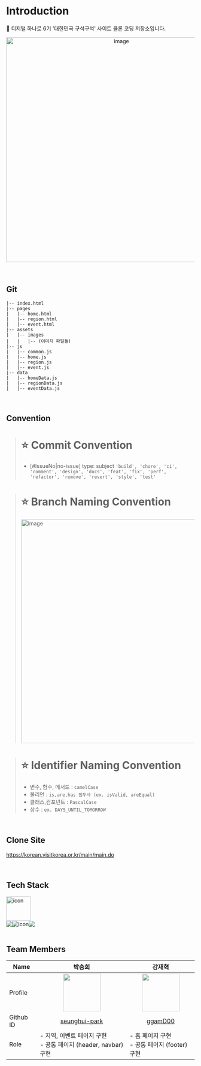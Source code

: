 # Introduction

🏦 디지털 하나로 6기 '대한민국 구석구석' 사이트 클론 코딩 저장소입니다.
<p align="middle" >
  <img width="600" alt="image" src="https://github.com/user-attachments/assets/31c20123-5704-422a-8a9f-cbe778cfd477" />
</p>

</br>

## Git
```
|-- index.html
|-- pages
|   |-- home.html
|   |-- region.html
|   |-- event.html
|-- assets
|   |-- images
|   |   |-- (이미지 파일들)
|-- js
|   |-- common.js
|   |-- home.js
|   |-- region.js
|   |-- event.js
|-- data
|   |-- homeData.js
|   |-- regionData.js
|   |-- eventData.js
```

</br>

## Convention
> # ⭐️ Commit Convention
> * [#IssueNo|no-issue] type: subject
> `'build', 'chore', 'ci', 'comment', 'design', 'docs', 'feat', 'fix', 'perf', 'refactor', 'remove', 'revert', 'style', 'test'`

> # ⭐️ Branch Naming Convention
> <img width="597" alt="image" src="https://github.com/user-attachments/assets/3c04a4a3-b50d-4209-8bbf-4c146b9c6342" />

> # ⭐️ Identifier Naming Convention
> * 변수, 함수, 메서드 :
> `camelCase`
> * 불리언 :
> `is,are,has 접두사 (ex. isValid, areEqual)`
> * 클래스,컴포넌트 :
> `PascalCase`
> * 상수 :
> `ex. DAYS_UNTIL_TOMORROW`

</br>

## Clone Site
https://korean.visitkorea.or.kr/main/main.do

</br>

## Tech Stack

<div style="display: flex; align-items: flex-start;">
   <div style="display: flex; align-items: flex-start;"><img src="https://techstack-generator.vercel.app/js-icon.svg" alt="icon" width="65" height="65" /></div>
</div>

<div style="display: flex; align-items: flex-start;">
  <img src="https://img.shields.io/badge/HTML5-E34F26?style=for-the-badge&logo=HTML5&logoColor=white">
  <img src="https://img.shields.io/badge/CSS3-blue?style=for-the-badge&logo=CSS3&logoColor=white" alt="icon" />
   <img src="https://img.shields.io/badge/Javascript-yellow?style=for-the-badge&logo=Javascript&logoColor=black">
</div>


<br/>

## Team Members

| Name | 박승희 | 강재혁 |
| --- | --- | --- |
| Profile | <div align = center><img src = "https://avatars.githubusercontent.com/u/159995296?v=4" width = "100" height = "100"/> | <div align = center><img src = "https://avatars.githubusercontent.com/u/106878778?v=4" width = "100" height = "100"/> |
| Github ID | <div align = center>[seunghui-park](https://github.com/seunghui-park) | <div align = center>[ggamD00](https://github.com/ggamD00) |
| Role | - 지역, 이벤트 페이지 구현 </br> - 공통 페이지 (header, navbar) 구현</br> | - 홈 페이지 구현</br> - 공통 페이지 (footer)구현|

  

